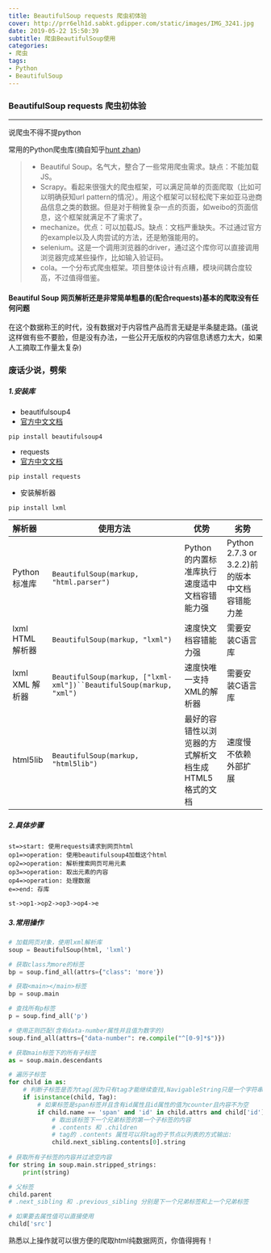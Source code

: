 ```yaml
---
title: BeautifulSoup requests 爬虫初体验
cover: http://prr6elh1d.sabkt.gdipper.com/static/images/IMG_3241.jpg
date: 2019-05-22 15:50:39
subtitle: 爬虫BeautifulSoup使用
categories:
- 爬虫
tags:
- Python
- BeautifulSoup
---
```



### BeautifulSoup requests 爬虫初体验

------

说爬虫不得不提python

常用的Python爬虫库(摘自知乎[hunt zhan](https://www.zhihu.com/people/huntzhan))

> * Beautiful Soup。名气大，整合了一些常用爬虫需求。缺点：不能加载JS。
> * Scrapy。看起来很强大的爬虫框架，可以满足简单的页面爬取（比如可以明确获知url pattern的情况）。用这个框架可以轻松爬下来如亚马逊商品信息之类的数据。但是对于稍微复杂一点的页面，如weibo的页面信息，这个框架就满足不了需求了。
> * mechanize。优点：可以加载JS。缺点：文档严重缺失。不过通过官方的example以及人肉尝试的方法，还是勉强能用的。
> * selenium。这是一个调用浏览器的driver，通过这个库你可以直接调用浏览器完成某些操作，比如输入验证码。
> * cola。一个分布式爬虫框架。项目整体设计有点糟，模块间耦合度较高，不过值得借鉴。

#### Beautiful Soup 网页解析还是非常简单粗暴的(配合requests)基本的爬取没有任何问题

在这个数据称王的时代，没有数据对于内容性产品而言无疑是半条腿走路。(虽说这样做有些不要脸，但是没有办法，一些公开无版权的内容信息诱惑力太大，如果人工摘取工作量太复杂)

### 废话少说，劈柴

##### 1.安装库

- beautifulsoup4
- [官方中文文档](https://beautifulsoup.readthedocs.io/zh_CN/v4.4.0/)

```
pip install beautifulsoup4
```

- requests
- [官方中文文档](https://2.python-requests.org//zh_CN/latest/user/quickstart.html)

```
pip install requests
```

- 安装解析器

```
pip install lxml
```



| 解析器           | 使用方法                                                     | 优势                                                  | 劣势                                            |
| :--------------- | ------------------------------------------------------------ | ----------------------------------------------------- | ----------------------------------------------- |
| Python标准库     | `BeautifulSoup(markup, "html.parser")`                       | Python的内置标准库执行速度适中文档容错能力强          | Python 2.7.3 or 3.2.2)前 的版本中文档容错能力差 |
| lxml HTML 解析器 | `BeautifulSoup(markup, "lxml")`                              | 速度快文档容错能力强                                  | 需要安装C语言库                                 |
| lxml XML 解析器  | `BeautifulSoup(markup, ["lxml-xml"])``BeautifulSoup(markup, "xml")` | 速度快唯一支持XML的解析器                             | 需要安装C语言库                                 |
| html5lib         | `BeautifulSoup(markup, "html5lib")`                          | 最好的容错性以浏览器的方式解析文档生成HTML5格式的文档 | 速度慢不依赖外部扩展                            |




##### 2.具体步骤

```flow
st=>start: 使用requests请求到网页html
op1=>operation: 使用beautifulsoup4加载这个html
op2=>operation: 解析搜索网页可用元素
op3=>operation: 取出元素的内容
op4=>operation: 处理数据
e=>end: 存库

st->op1->op2->op3->op4->e
```

##### 3.常用操作

```python
# 加载网页对象，使用lxml解析库
soup = BeautifulSoup(html, 'lxml')

# 获取class为more的标签
bp = soup.find_all(attrs={"class": 'more'})

# 获取<main></main>标签
bp = soup.main

# 查找所有p标签
p = soup.find_all('p')

# 使用正则匹配(含有data-number属性并且值为数字的)
soup.find_all(attrs={"data-number": re.compile("^[0-9]*$")})

# 获取main标签下的所有子标签
as = soup.main.descendants

# 遍历子标签
for child in as:
    # 判断子标签是否为tag(因为只有tag才能继续查找,NavigableString只是一个字符串)
    if isinstance(child, Tag):
        # 如果标签是span标签并且含有id属性且id属性的值为counter且内容不为空
        if child.name == 'span' and 'id' in child.attrs and child['id'] == 'counter' and child.string:
            # 取出该标签下一个兄弟标签的第一个子标签的内容
            # .contents 和 .children
			# tag的 .contents 属性可以将tag的子节点以列表的方式输出:
        	child.next_sibling.contents[0].string
            
# 获取所有子标签的内容并过滤空内容
for string in soup.main.stripped_strings:
	print(string)

# 父标签
child.parent
# .next_sibling 和 .previous_sibling 分别是下一个兄弟标签和上一个兄弟标签

# 如果要去属性值可以直接使用
child['src']

```



熟悉以上操作就可以很方便的爬取html纯数据网页，你值得拥有！



